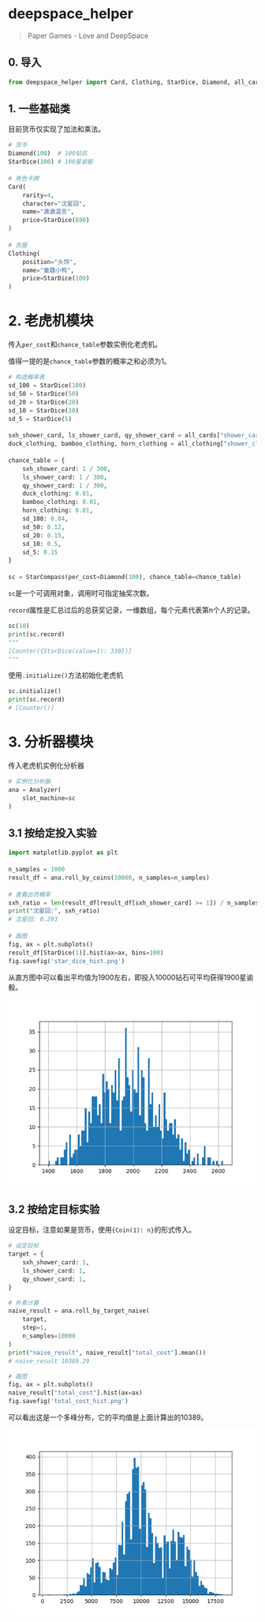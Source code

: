 # deepspace_helper

> Paper Games - Love and DeepSpace



## 0. 导入

~~~python
from deepspace_helper import Card, Clothing, StarDice, Diamond, all_cards, all_clothing, StarDice, Diamond, StarCompass, Analyzer
~~~



## 1. 一些基础类

目前货币仅实现了加法和乘法。

~~~python
# 货币
Diamond(100)  # 100钻石
StarDice(100) # 100星谕骰

# 角色卡牌
Card(
    rarity=4,
    character="沈星回",
    name="漉漉温言",
    price=StarDice(880)
)

# 衣服
Clothing(
    position="头饰",
    name="童趣小鸭",
    price=StarDice(100)
)
~~~



# 2. 老虎机模块

传入`per_cost`和`chance_table`参数实例化老虎机。

值得一提的是`chance_table`参数的概率之和必须为1。

~~~python
# 构造概率表
sd_100 = StarDice(100)
sd_50 = StarDice(50)
sd_20 = StarDice(20)
sd_10 = StarDice(10)
sd_5 = StarDice(5)

sxh_shower_card, ls_shower_card, qy_shower_card = all_cards["shower_card"]
duck_clothing, bamboo_clothing, horn_clothing = all_clothing["shower_clothing"]

chance_table = {
    sxh_shower_card: 1 / 300,
    ls_shower_card: 1 / 300,
    qy_shower_card: 1 / 300,
    duck_clothing: 0.01,
    bamboo_clothing: 0.01,
    horn_clothing: 0.01,
    sd_100: 0.04,
    sd_50: 0.12,
    sd_20: 0.15,
    sd_10: 0.5,
    sd_5: 0.15
}

sc = StarCompass(per_cost=Diamond(100), chance_table=chance_table)
~~~

`sc`是一个可调用对象，调用时可指定抽奖次数。

`record`属性是汇总过后的总获奖记录，一维数组，每个元素代表第n个人的记录。

~~~python
sc(10)
print(sc.record)
"""
[Counter({StarDice(value=1): 330})]
"""
~~~

使用`.initialize()`方法初始化老虎机

~~~python
sc.initialize()
print(sc.record)
# [Counter()]
~~~



# 3. 分析器模块

传入老虎机实例化分析器

~~~python
# 实例化分析器
ana = Analyzer(
    slot_machine=sc
)
~~~



## 3.1 按给定投入实验

~~~python
import matplotlib.pyplot as plt

n_samples = 1000
result_df = ana.roll_by_coins(10000, n_samples=n_samples)

# 查看出货概率
sxh_ratio = len(result_df[result_df[sxh_shower_card] >= 1]) / n_samples
print("沈星回:", sxh_ratio)
# 沈星回: 0.293

# 画图
fig, ax = plt.subplots()
result_df[StarDice(1)].hist(ax=ax, bins=100)
fig.savefig('star_dice_hist.png')
~~~

从直方图中可以看出平均值为1900左右，即投入10000钻石可平均获得1900星谕骰。

![coins_hist](https://raw.githubusercontent.com/ShirleySprite/picgo_imgs/master/picgo/coins_hist.png)



## 3.2 按给定目标实验

设定目标，注意如果是货币，使用`{Coin(1): n}`的形式传入。

~~~python
# 设定目标
target = {
    sxh_shower_card: 1,
    ls_shower_card: 1,
    qy_shower_card: 1,
}
~~~

~~~python
# 朴素计算
naive_result = ana.roll_by_target_naive(
    target,
    step=1,
    n_samples=10000
)
print("naive_result", naive_result["total_cost"].mean())
# naive_result 10389.29
~~~

~~~python
# 画图
fig, ax = plt.subplots()
naive_result["total_cost"].hist(ax=ax)
fig.savefig('total_cost_hist.png')
~~~

可以看出这是一个多峰分布，它的平均值是上面计算出的10389。

![total_hist](https://raw.githubusercontent.com/ShirleySprite/picgo_imgs/master/picgo/total_hist.png)
